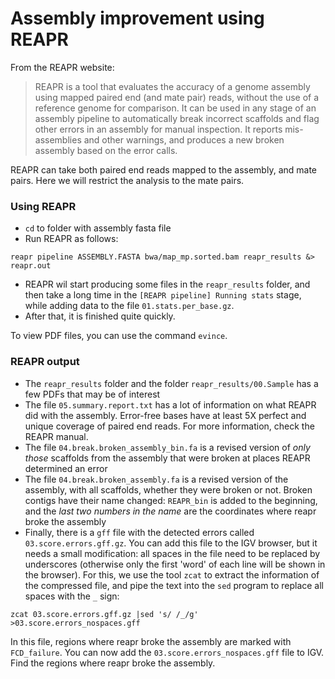 Assembly improvement using REAPR
================================
From the REAPR website:
> REAPR is a tool that evaluates the accuracy of a genome assembly using mapped
paired end (and mate pair) reads, without the use of a reference genome for
comparison. It can be used in any stage of an assembly pipeline to automatically
break incorrect scaffolds and flag other errors in an assembly for manual
inspection. It reports mis-assemblies and other warnings, and produces a new
broken assembly based on the error calls.

REAPR can take both paired end reads mapped to the assembly, and mate pairs.
Here we will restrict the analysis to the mate pairs.

### Using REAPR

* `cd` to folder with assembly fasta file
* Run REAPR as follows:

```
reapr pipeline ASSEMBLY.FASTA bwa/map_mp.sorted.bam reapr_results &> reapr.out
```

* REAPR wil start producing some files in the `reapr_results` folder, and then
take a long time in the `[REAPR pipeline] Running stats` stage, while adding
data to the file `01.stats.per_base.gz`.
* After that, it is finished quite quickly.

To view PDF files, you can use the command `evince`.


### REAPR output
* The `reapr_results` folder and the folder `reapr_results/00.Sample` has a few
PDFs that may be of interest
* The file `05.summary.report.txt` has a lot of information on what REAPR did
with the assembly. Error-free bases have at least 5X perfect and unique
coverage of paired end reads. For more information, check the REAPR manual.
* The file `04.break.broken_assembly_bin.fa` is a revised version of
*only those* scaffolds from the assembly that were broken at places REAPR
determined an error
* The file `04.break.broken_assembly.fa` is a revised version of the assembly,
with all scaffolds, whether they were broken or not. Broken contigs have their
name changed: `REAPR_bin` is added to the beginning, and the *last two numbers
in the name* are the coordinates where reapr broke the assembly
* Finally, there is a `gff` file with the detected errors called
`03.score.errors.gff.gz`. You can add this file to the IGV browser, but it needs
a small modification: all spaces in the file need to be replaced by underscores
(otherwise only the first 'word' of each line will be shown in the browser).
For this, we use the tool `zcat` to extract the information of the compressed
file, and pipe the text into the `sed` program to replace all spaces with the
`_` sign:

```
zcat 03.score.errors.gff.gz |sed 's/ /_/g' >03.score.errors_nospaces.gff
```
In this file, regions where reapr broke the assembly are marked with
`FCD_failure`. You can now add the `03.score.errors_nospaces.gff` file to
IGV. Find the regions where reapr broke the assembly.

<!--
(using the `04.break.broken_assembly.fa` file) and see whether you agree
with reapr's conclusion.
-->
